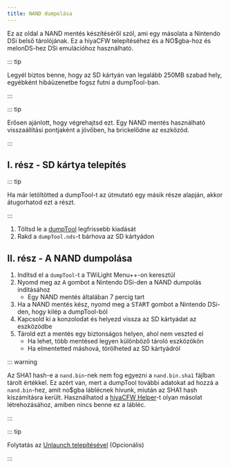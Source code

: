 ```yaml
---
title: NAND dumpolása
---
```


Ez az oldal a NAND mentés készítéséről szól, ami egy másolata a Nintendo DSi belső tárolójának. Ez a hiyaCFW telepítéséhez és a NO$gba-hoz és melonDS-hez DSi emulációhoz használható.

::: tip

Legyél biztos benne, hogy az SD kártyán van legalább 250MB szabad hely, egyébként hibáüzenetbe fogsz futni a dumpTool-ban.

:::

::: tip

Erősen ajánlott, hogy végrehajtsd ezt. Egy NAND mentés használható visszaállítási pontjaként a jövőben, ha brickelődne az eszközöd.

:::

## I. rész - SD kártya telepítés

::: tip

Ha már letöltötted a dumpTool-t az útmutató egy másik része alapján, akkor átugorhatod ezt a részt.

:::

1. Töltsd le a [dumpTool](https://github.com/zoogie/dumpTool/releases/latest/download/dumpTool.nds) legfrissebb kiadását
1. Rakd a `dumpTool.nds`-t bárhova az SD kártyádon


## II. rész - A NAND dumpolása

1. Indítsd el a `dumpTool`-t a TWiLight Menu++-on keresztül
1. Nyomd meg az <kbd class="face">A</kbd> gombot a Nintendo DSi-den a NAND dumpolás indításához
   - Egy NAND mentés általában 7 percig tart
1. Ha a NAND mentés kész, nyomd meg a <kbd>START</kbd> gombot a Nintendo DSi-den, hogy kilép a dumpTool-ból
1. Kapcsold ki a konzolodat és helyezd vissza az SD kártyádat az eszközödbe
1. Tárold ezt a mentés egy biztonságos helyen, ahol nem veszted el
   - Ha lehet, több mentésed legyen különböző tároló eszközökön
   - Ha elmentetted máshová, törölheted az SD kártyádról

::: warning

Az SHA1 hash-e a `nand.bin`-nek nem fog egyezni a `nand.bin.sha1` fájlban tárolt értékkel. Ez azért van, mert a dumpTool további adatokat ad hozzá a `nand.bin`-hez, amit no$gba láblécnek hívunk, miután az SHA1 hash kiszámításra került. Használhatod a [hiyaCFW Helper](https://github.com/mondul/HiyaCFW-Helper/releases)-t olyan másolat létrehozásához, amiben nincs benne ez a lábléc.

:::

::: tip

Folytatás az [Unlaunch telepítésével](installing-unlaunch.html) (Opcionális)

:::

